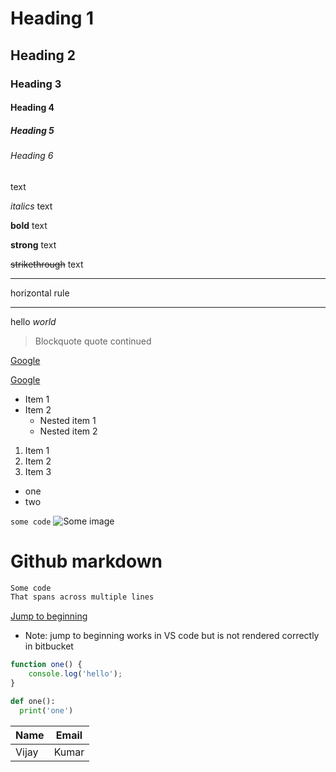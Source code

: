 <!-- Headings -->

<a id="beginning" name="beginning"></a>

# Heading 1
## Heading 2
### Heading 3

#### Heading 4
##### Heading 5
###### Heading 6
text

*italics* text

**bold** text

__strong__ text

~~strikethrough~~ text

---
horizontal rule

---
hello *world*

> Blockquote
> quote continued

[Google](https://www.google.com)

[Google](https://www.google.com "Search engine")

* Item 1
* Item 2
  * Nested item 1
  * Nested item 2

1. Item 1
1. Item 2
3. Item 3

- one
- two

`some code`
![Some image](https://markdown-here.com/img/icon256.png)

# Github markdown
```bash
Some code
That spans across multiple lines 
```

[Jump to beginning](#beginning)
* Note: jump to beginning works in VS code but is not rendered correctly in bitbucket

```javascript
function one() {
    console.log('hello');
}
```

```python
def one():
  print('one')
```

| Name | Email |
| ---- | ----- |
| Vijay | Kumar |


